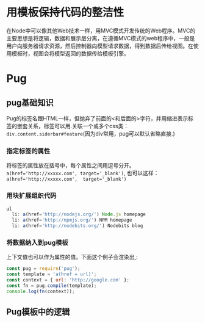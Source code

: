 # 用模板保持代码的整洁性

在Node中可以像其他Web技术一样，用MVC模式开发传统的Web程序。MVC的主要思想是将逻辑，数据和展示层分离，在遵循MVC模式的web程序中，一般是用户向服务器请求资源，然后控制器向模型请求数据，得到数据后传给视图。在使用模板时，视图会将模型返回的数据传给模板引擎。

# Pug

## pug基础知识

Pug的标签名跟HTML一样，但抛弃了前面的<和后面的>字符，并用缩进表示标签的嵌套关系，标签可以用.<classname>关联一个或多个css类：
  `div.content.siderbar#feature`(因为div常用，pug可以默认省略直接.)

### 指定标签的属性
将标签的属性放在括号中，每个属性之间用逗号分开。
`a(href='http://xxxxx.com', target='_blank')`,
也可以这样：
`a(href='http://xxxxx.com', 
    target='_blank')`

### 用块扩展组织代码

```js
ul
  li: a(href='http://nodejs.org/') Node.js homepage
  li: a(href='http://npmjs.org/') NPM homepage
  li: a(href='http://nodebits.org/') Nodebits blog
```

### 将数据纳入到pug模板

上下文值也可以作为属性的值。下面这个例子会渲染出<a href="http://google.com"> </a>:

```js
const pug = require('pug');
const template = 'a(href = url)';
const context = { url: 'http://google.com' };
const fn = pug.compile(template);
console.log(fn(context));
```

## Pug模板中的逻辑


